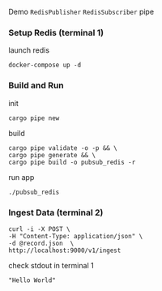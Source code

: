 Demo `RedisPublisher` `RedisSubscriber` pipe
### Setup Redis (terminal 1)
launch redis
```
docker-compose up -d
```
### Build and Run
init
```
cargo pipe new
```
build
```
cargo pipe validate -o -p && \
cargo pipe generate && \
cargo pipe build -o pubsub_redis -r
```
run app
```
./pubsub_redis
```
### Ingest Data (terminal 2)
```
curl -i -X POST \
-H "Content-Type: application/json" \
-d @record.json  \
http://localhost:9000/v1/ingest
```
check stdout in terminal 1
```
"Hello World"
```